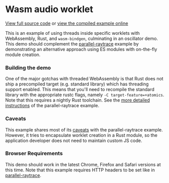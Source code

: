 # Wasm audio worklet

[View full source code][code] or [view the compiled example online][online]

[online]: https://wasm-bindgen.netlify.app/exbuild/wasm-audio-worklet/
[code]: https://github.com/rustwasm/wasm-bindgen/tree/master/examples/wasm-audio-worklet

This is an example of using threads inside specific worklets with WebAssembly,
Rust, and `wasm-bindgen`, culminating in an oscillator demo. This demo should
complement the [parallel-raytrace][parallel-raytrace] example by
demonstrating an alternative approach using ES modules with on-the-fly module
creation.

[parallel-raytrace]: https://rustwasm.github.io/docs/wasm-bindgen/examples/raytrace.html

### Building the demo

One of the major gotchas with threaded WebAssembly is that Rust does not ship a
precompiled target (e.g. standard library) which has threading support enabled.
This means that you'll need to recompile the standard library with the
appropriate rustc flags, namely
`-C target-feature=+atomics`.
Note that this requires a nightly Rust toolchain. See the [more detailed
instructions][build] of the parallel-raytrace example.

[build]: https://rustwasm.github.io/docs/wasm-bindgen/examples/raytrace.html#building-the-demo

### Caveats

This example shares most of its [caveats][caveats] with the parallel-raytrace
example. However, it tries to encapsulate worklet creation in a Rust module, so
the application developer does not need to maintain custom JS code.

[caveats]: https://rustwasm.github.io/docs/wasm-bindgen/examples/raytrace.html#caveats

### Browser Requirements

This demo should work in the latest Chrome, Firefox and Safari versions at this time.
Note that this example requires HTTP headers to be set like in
[parallel-raytrace][headers].

[firefox-worklet-import]: https://bugzilla.mozilla.org/show_bug.cgi?id=1572644
[headers]: https://rustwasm.github.io/docs/wasm-bindgen/examples/raytrace.html#browser-requirements
